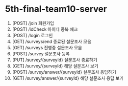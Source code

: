 # 5th-final-team10-server

1. [POST] /join 회원가입
2. [POST] /idCheck 아이디 중복 체크
3. [POST] /login 로그인
4. [GET]  /surveys/end 종료된 설문조사 모음
5. [GET] /surveys 진행중 설문조사 모음
6. [POST] /survey 설문조사 등록
7. [PUT] /survey/{surveyId} 설문조사 종료하기
8. [GET] /survey/{surveyId} 해당 설문조사 보기
9. [POST] /survey/answer/{surveyId} 설문조사 응답하기
10. [GET] /survey/answer/{surveyId} 해당 설문조사 응답 보기
